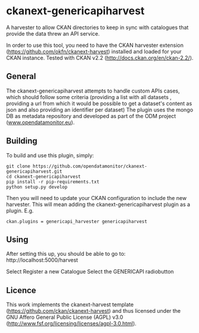 ckanext-genericapiharvest
==========================

A harvester to allow CKAN directories to keep in sync with catalogues that provide the data threw an API service.

In order to use this tool, you need to have the CKAN harvester extension (https://github.com/okfn/ckanext-harvest)
installed and loaded for your CKAN instance.
Tested with CKAN v2.2 (http://docs.ckan.org/en/ckan-2.2/).

General
--------
The ckanext-genericapiharvest attempts to handle custom APIs cases, which should follow some criteria (providing a list with all datasets , providing a url from which it would be possible to get a dataset's content as json and also providing an identifier per dataset)
The plugin uses the mongo DB as metadata repository and developed as part of the ODM project (www.opendatamonitor.eu).


Building
---------

To build and use this plugin, simply:

    git clone https://github.com/opendatamonitor/ckanext-genericapiharvest.git
    cd ckanext-genericapiharvest
    pip install -r pip-requirements.txt
    python setup.py develop

Then you will need to update your CKAN configuration to include the new harvester.  This will mean adding the
ckanext-genericapiharvest plugin as a plugin.  E.g.

    ckan.plugins = genericapi_harvester genericapiharvest

Using
---------

After setting this up, you should be able to go to:
    http://localhost:5000/harvest

Select Register a new Catalogue
Select the GENERICAPI radiobutton


Licence
---------

This work implements the ckanext-harvest template (https://github.com/ckan/ckanext-harvest) and thus 
licensed under the GNU Affero General Public License (AGPL) v3.0 (http://www.fsf.org/licensing/licenses/agpl-3.0.html).

